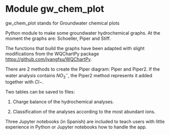 # Module gw_chem_plot
gw_chem_plot stands for Groundwater chemical plots

Python module to make some groundwater hydrochemical graphs. At the moment the graphs are: Schoeller, Piper and Stiff.

The functions that build the graphs have been adapted with slight modifications from the WQChartPy package https://github.com/jyangfsu/WQChartPy.

There are 2 methods to create the Piper diagram: Piper and Piper2. If the water analysis contains $NO_3^{-}$, the Piper2 method represents it added together with $Cl{-}$.

Two tables can be saved to files:

1. Charge balance of the hydrochemical analyses.

2. Classification of the analyses according to the most abundant ions.

Three Jupyter notebooks (in Spanish) are included to teach users with little experience in Python or Jupyter notebooks how to handle the app.
